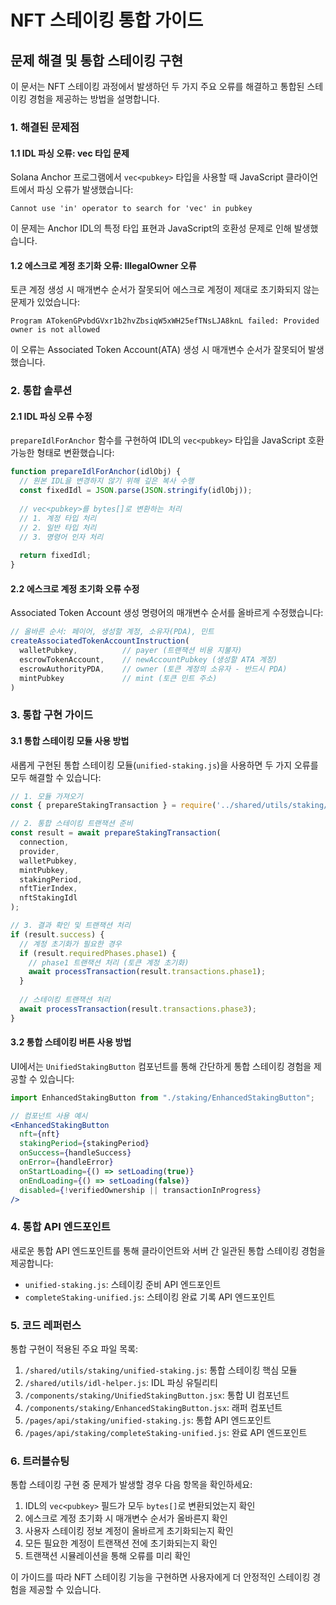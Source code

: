 # NFT 스테이킹 통합 가이드

## 문제 해결 및 통합 스테이킹 구현

이 문서는 NFT 스테이킹 과정에서 발생하던 두 가지 주요 오류를 해결하고 통합된 스테이킹 경험을 제공하는 방법을 설명합니다.

### 1. 해결된 문제점

#### 1.1 IDL 파싱 오류: vec<pubkey> 타입 문제

Solana Anchor 프로그램에서 `vec<pubkey>` 타입을 사용할 때 JavaScript 클라이언트에서 파싱 오류가 발생했습니다:

```
Cannot use 'in' operator to search for 'vec' in pubkey
```

이 문제는 Anchor IDL의 특정 타입 표현과 JavaScript의 호환성 문제로 인해 발생했습니다.

#### 1.2 에스크로 계정 초기화 오류: IllegalOwner 오류

토큰 계정 생성 시 매개변수 순서가 잘못되어 에스크로 계정이 제대로 초기화되지 않는 문제가 있었습니다:

```
Program ATokenGPvbdGVxr1b2hvZbsiqW5xWH25efTNsLJA8knL failed: Provided owner is not allowed
```

이 오류는 Associated Token Account(ATA) 생성 시 매개변수 순서가 잘못되어 발생했습니다.

### 2. 통합 솔루션

#### 2.1 IDL 파싱 오류 수정

`prepareIdlForAnchor` 함수를 구현하여 IDL의 `vec<pubkey>` 타입을 JavaScript 호환 가능한 형태로 변환했습니다:

```javascript
function prepareIdlForAnchor(idlObj) {
  // 원본 IDL을 변경하지 않기 위해 깊은 복사 수행
  const fixedIdl = JSON.parse(JSON.stringify(idlObj));
  
  // vec<pubkey>를 bytes[]로 변환하는 처리
  // 1. 계정 타입 처리
  // 2. 일반 타입 처리
  // 3. 명령어 인자 처리
  
  return fixedIdl;
}
```

#### 2.2 에스크로 계정 초기화 오류 수정

Associated Token Account 생성 명령어의 매개변수 순서를 올바르게 수정했습니다:

```javascript
// 올바른 순서: 페이어, 생성할 계정, 소유자(PDA), 민트
createAssociatedTokenAccountInstruction(
  walletPubkey,          // payer (트랜잭션 비용 지불자)
  escrowTokenAccount,    // newAccountPubkey (생성할 ATA 계정)
  escrowAuthorityPDA,    // owner (토큰 계정의 소유자 - 반드시 PDA)
  mintPubkey             // mint (토큰 민트 주소)
)
```

### 3. 통합 구현 가이드

#### 3.1 통합 스테이킹 모듈 사용 방법

새롭게 구현된 통합 스테이킹 모듈(`unified-staking.js`)을 사용하면 두 가지 오류를 모두 해결할 수 있습니다:

```javascript
// 1. 모듈 가져오기
const { prepareStakingTransaction } = require('../shared/utils/staking/unified-staking');

// 2. 통합 스테이킹 트랜잭션 준비
const result = await prepareStakingTransaction(
  connection,
  provider,
  walletPubkey,
  mintPubkey,
  stakingPeriod,
  nftTierIndex,
  nftStakingIdl
);

// 3. 결과 확인 및 트랜잭션 처리
if (result.success) {
  // 계정 초기화가 필요한 경우
  if (result.requiredPhases.phase1) {
    // phase1 트랜잭션 처리 (토큰 계정 초기화)
    await processTransaction(result.transactions.phase1);
  }
  
  // 스테이킹 트랜잭션 처리
  await processTransaction(result.transactions.phase3);
}
```

#### 3.2 통합 스테이킹 버튼 사용 방법

UI에서는 `UnifiedStakingButton` 컴포넌트를 통해 간단하게 통합 스테이킹 경험을 제공할 수 있습니다:

```jsx
import EnhancedStakingButton from "./staking/EnhancedStakingButton";

// 컴포넌트 사용 예시
<EnhancedStakingButton
  nft={nft}
  stakingPeriod={stakingPeriod}
  onSuccess={handleSuccess}
  onError={handleError}
  onStartLoading={() => setLoading(true)}
  onEndLoading={() => setLoading(false)}
  disabled={!verifiedOwnership || transactionInProgress}
/>
```

### 4. 통합 API 엔드포인트

새로운 통합 API 엔드포인트를 통해 클라이언트와 서버 간 일관된 통합 스테이킹 경험을 제공합니다:

- `unified-staking.js`: 스테이킹 준비 API 엔드포인트
- `completeStaking-unified.js`: 스테이킹 완료 기록 API 엔드포인트

### 5. 코드 레퍼런스

통합 구현이 적용된 주요 파일 목록:

1. `/shared/utils/staking/unified-staking.js`: 통합 스테이킹 핵심 모듈
2. `/shared/utils/idl-helper.js`: IDL 파싱 유틸리티
3. `/components/staking/UnifiedStakingButton.jsx`: 통합 UI 컴포넌트
4. `/components/staking/EnhancedStakingButton.jsx`: 래퍼 컴포넌트
5. `/pages/api/staking/unified-staking.js`: 통합 API 엔드포인트
6. `/pages/api/staking/completeStaking-unified.js`: 완료 API 엔드포인트

### 6. 트러블슈팅

통합 스테이킹 구현 중 문제가 발생할 경우 다음 항목을 확인하세요:

1. IDL의 `vec<pubkey>` 필드가 모두 `bytes[]`로 변환되었는지 확인
2. 에스크로 계정 초기화 시 매개변수 순서가 올바른지 확인
3. 사용자 스테이킹 정보 계정이 올바르게 초기화되는지 확인
4. 모든 필요한 계정이 트랜잭션 전에 초기화되는지 확인
5. 트랜잭션 시뮬레이션을 통해 오류를 미리 확인

이 가이드를 따라 NFT 스테이킹 기능을 구현하면 사용자에게 더 안정적인 스테이킹 경험을 제공할 수 있습니다.